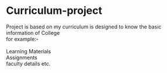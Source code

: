 # Curriculum-project
Project is based on my curriculum is designed to know the basic information of College <br>for example:-<br><br> Learning Materials<br> Assignments<br> faculty details etc.
